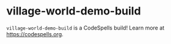 village-world-demo-build
========================
`village-world-demo-build` is a CodeSpells build! Learn more at https://codespells.org.
